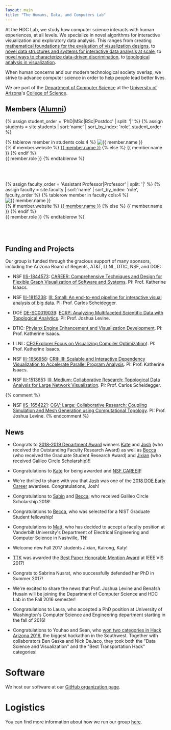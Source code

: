```yaml
---
layout: main
title: "The Humans, Data, and Computers Lab"
---
```


At the HDC Lab, we study how computer science interacts with human
experiences, at all levels. We specialize in novel algorithms for
interactive visualization and exploratory data analysis. This ranges
from creating
[mathematical foundations for the evaluation of visualization designs](http://algebraicvis.net),
to
[novel data structures and systems for interactive data analysis at scale](http://nanocubes.net),
to
[novel ways to characterize data-driven discrimination](http://fairness.haverford.edu), 
to 
[topological analysis in visualization](https://topology-tool-kit.github.io/).

When human concerns and our modern technological society overlap, we
strive to advance computer science in order to help people lead better lives.

We are part of the
[Department of Computer Science](http://www.cs.arizona.edu) at the
[University of Arizona](http://www.arizona.edu)'s
[College of Science](http://cos.arizona.edu/).

## Members ([Alumni](/alumni/))

<style>
  table.four-columns td {
    width: 25%;
  }
</style>

<table class="four-columns" width="100%">
{% assign student_order = 'PhD|MSc|BSc|Postdoc' | split: '|' %}
{% assign students = site.students | sort:'name' | sort_by_index: 'role', student_order %}

{% tablerow member in students cols:4 %}
  <img src="{{ member.photo | default: 'headshots/placeholder.png' }}" alt="{{ member.name }}" style="padding-right:0.75em">
  <br>
  {% if member.website %}
    <a href="{{ member.website }}">{{ member.name }}</a>
  {% else %}
    {{ member.name }}
  {% endif %}
  <br>
  {{ member.role }}
{% endtablerow %}
</table>

<p><br></p>

<table class="four-columns" width="100%">
{% assign faculty_order = 'Assistant Professor|Professor' | split: '|' %}
{% assign faculty = site.faculty | sort:'name' | sort_by_index: 'role', faculty_order %}
{% tablerow member in faculty cols:4 %}
  <img src="{{ member.photo | default: 'headshots/placeholder.png' }}" alt="{{ member.name }}" style="padding-right:0.75em"><br>
  {% if member.website %}
    <a href="{{ member.website }}">{{ member.name }}</a>
  {% else %}
    {{ member.name }}
  {% endif %}
  <br>
  {{ member.role }}
{% endtablerow %}
</table>
<br>

## Funding and Projects

Our group is funded through the gracious support of many sponsors,
including the Arizona Board of Regents, AT&T, LLNL, DTIC, NSF, and DOE:

* NSF [IIS-1844573](https://www.nsf.gov/awardsearch/showAward?AWD_ID=1844573):
  [CAREER: Comprehensive Techniques and Design for Flexible Graph Visualization of Software and Systems](https://hdc.cs.arizona.edu/people/kisaacs/projects/gvss/). PI: Prof. Katherine Isaacs.

* NSF [III-1815238](http://www.nsf.gov/awardsearch/showAward?AWD_ID=1815238):
  [III: Small: An end-to-end pipeline for interactive visual analysis of big data](/projects/end-to-end-visual-big-data/). PI: Prof. Carlos Scheidegger.

* DOE [DE-SC0019039](https://pamspublic.science.energy.gov/WebPAMSExternal/Interface/Common/ViewPublicAbstract.aspx?rv=9ffa1ab7-a138-4855-b6cb-a3d9e60f8679&rtc=24&PRoleId=10): [ECRP: Analyzing Multifaceted Scientific Data with Topological Analytics](https://jalevine.bitbucket.io/). PI: Prof. Joshua Levine.

* DTIC: [Phylanx Engine Enhancement and Visualization Development](https://hdc.cs.arizona.edu/people/kisaacs/). PI: Prof. Katherine Isaacs.

* LLNL: [CFGExplorer Focus on Visualizing Compiler Optimization](https://hdc.cs.arizona.edu/people/kisaacs/)). PI: Prof. Katherine Isaacs.

* NSF [III-1656958](https://www.nsf.gov/awardsearch/showAward?AWD_ID=1656958): [CRII: III: Scalable and Interactive Dependency Visualization to Accelerate Parallel Program Analysis](http://hdc-arizona.github.io/projects/dependencies). PI: Prof. Katherine Isaacs.

* NSF [III-1513651](http://www.nsf.gov/awardsearch/showAward?AWD_ID=1513651):
  [III: Medium: Collaborative Research: Topological Data Analysis for Large Network Visualization](http://www.sci.utah.edu/~beiwang/networktdav/networktdav.html). PI: Prof. Carlos Scheidegger.

{% comment %}
* NSF [IIS-1654221](https://www.nsf.gov/awardsearch/showAward?AWD_ID=1654221): [CGV: Large: Collaborative Research: Coupling Simulation and Mesh Generation using Computational Topology](https://cal.cs.umbc.edu/SimulationMeshingTopology/). PI: Prof. Joshua Levine.
{% endcomment %}

## News

* Congrats to [2018-2019 Department Award](https://www.cs.arizona.edu/about/awards) winners [Kate](http://hdc.cs.arizona.edu/people/kisaacs/) and [Josh](https://jalevine.bitbucket.io/) (who received the Outstanding Faculty Research Award) as well as [Becca](https://rjfaust.github.io/) (who received the Graduate Student Research Award) and [Jixian](https://jixianli.github.io/) (who received Galileo Circle Scholarship)!!

* Congratulations to [Kate](https://hdc.cs.arizona.edu/people/kisaacs/) for
  being awarded and [NSF CAREER](https://www.nsf.gov/awardsearch/showAward?AWD_ID=1844573)!

* We're thrilled to share with you that [Josh](http://www.cs.arizona.edu/~josh) was one of the [2018 DOE Early Career](https://www.energy.gov/articles/department-energy-selects-84-scientists-receive-early-career-research-program-funding) awardees. Congratulations, Josh!

* Congratulations to [Sabin](https://devkotasabin.github.io/) and [Becca](https://rjfaust.github.io/), who received Galileo Circle Scholarship 2018!

* Congratulations to [Becca](https://rjfaust.github.io/), who was selected for a NIST Graduate Student fellowship!

* Congratulations to [Matt](https://matthewberger.github.io/), who has decided to accept a faculty position at Vanderbilt University's Department of Electrical Engineering and Computer Science in Nashville, TN!

* Welcome new Fall 2017 students Jixian, Kairong, Katy!

* [TTK](https://topology-tool-kit.github.io/) was awarded the [Best Paper Honorable Mention Award](http://ieeevis.org/year/2017/info/papers) at IEEE VIS 2017!

* Congrats to Sabrina Nusrat, who successfully defended her PhD in Summer 2017!

* We're excited to share the news that Prof. Joshua Levine and Benafsh
  Husain will be joining the Department of Computer Science and HDC
  Lab in the Fall 2016 semester!

* Congratulations to Laura, who accepted a PhD position at University
  of Washington's Computer Science and Engineering department starting
  in the fall of 2016!

* Congratulations to Youhao and Sean, who
  [won two categories in Hack Arizona 2016](http://hackarizona.org/2016/winners/),
  the biggest hackathon in the Southwest. Together with collaborators
  Ben Gaska and Nick DeJaco, they took both the "Data Science and
  Visualization" and the "Best Transportation Hack" categories!



# Software

We host our software at our [GitHub organization page](http://github.com/hdc-arizona/).

# Logistics

You can find more information about how we run our group [here](logistics.html).
